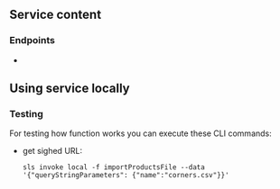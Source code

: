 ## Service content

### Endpoints

-

## Using service locally

### Testing

For testing how function works you can execute these CLI commands:
- get sighed URL:
  ```
  sls invoke local -f importProductsFile --data '{"queryStringParameters": {"name":"corners.csv"}}'
  ```
